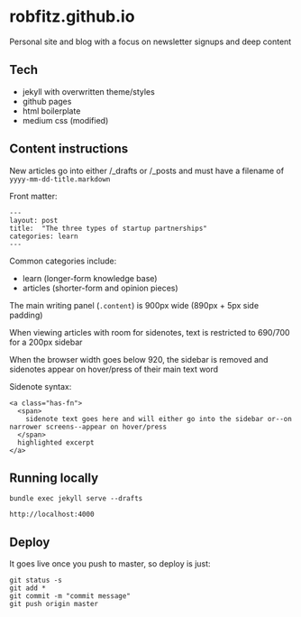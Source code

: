 # robfitz.github.io
Personal site and blog with a focus on newsletter signups and deep content

## Tech
* jekyll with overwritten theme/styles
* github pages
* html boilerplate
* medium css (modified)

## Content instructions

New articles go into either /_drafts or /_posts and must have a filename of `yyyy-mm-dd-title.markdown`

Front matter:
```
---
layout: post
title:  "The three types of startup partnerships"
categories: learn
---
```

Common categories include:
- learn (longer-form knowledge base)
- articles (shorter-form and opinion pieces)

The main writing panel (`.content`) is 900px wide (890px + 5px side padding)

When viewing articles with room for sidenotes, text is restricted to 690/700 for a 200px sidebar

When the browser width goes below 920, the sidebar is removed and sidenotes appear on hover/press of their main text word

Sidenote syntax:
```
<a class="has-fn">
  <span>
    sidenote text goes here and will either go into the sidebar or--on narrower screens--appear on hover/press
  </span>
  highlighted excerpt
</a>
```

## Running locally

```
bundle exec jekyll serve --drafts

http://localhost:4000
```

## Deploy

It goes live once you push to master, so deploy is just:

```
git status -s
git add *
git commit -m "commit message"
git push origin master
```
